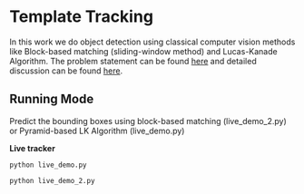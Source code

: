 # Template Tracking

In this work we do object detection using classical computer vision methods like Block-based matching (sliding-window method) and Lucas-Kanade Algorithm. The problem statement can be found [here](./Assignment_2.pdf) and detailed discussion can be found [here](./Report.pdf).

## Running Mode

Predict the bounding boxes using block-based matching (live_demo_2.py) or Pyramid-based LK Algorithm (live_demo.py)

**Live tracker**

```
python live_demo.py 
```

```
python live_demo_2.py 
```
